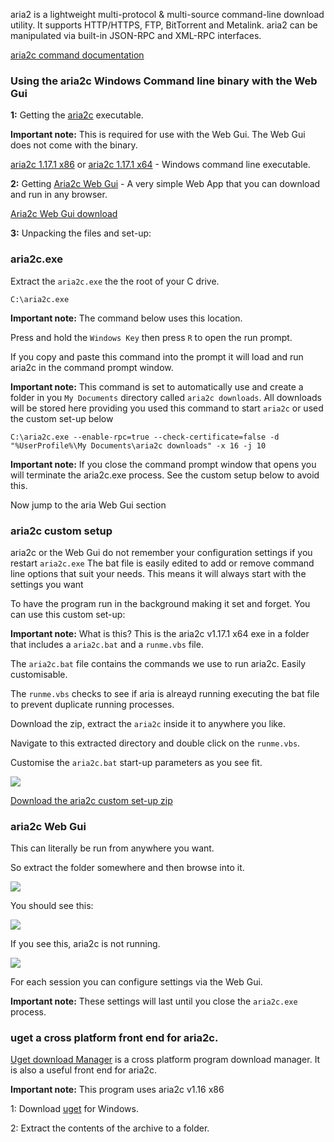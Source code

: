 
aria2 is a lightweight multi-protocol & multi-source command-line download utility. It supports HTTP/HTTPS, FTP, BitTorrent and Metalink. aria2 can be manipulated via built-in JSON-RPC and XML-RPC interfaces.

[aria2c command documentation](http://aria2.sourceforge.net/manual/en/html/aria2c.html)

### Using the aria2c Windows Command line binary with the Web Gui

**1:** Getting the [aria2c](http://aria2.sourceforge.net/) executable.

**Important note:** This is required for use with the Web Gui. The Web Gui does not come with the binary.

[aria2c 1.17.1 x86](http://sourceforge.net/projects/aria2/files/stable/aria2-1.17.1/aria2-1.17.1-win-32bit-build1.zip/download) or [aria2c 1.17.1 x64](http://sourceforge.net/projects/aria2/files/stable/aria2-1.17.1/aria2-1.17.1-win-64bit-build1.zip/download) - Windows command line executable. 

**2:** Getting [Aria2c Web Gui](https://github.com/ziahamza/webui-aria2/) - A very simple Web App that you can download and run in any browser.

[Aria2c Web Gui download](https://github.com/ziahamza/webui-aria2/archive/master.zip)

**3:** Unpacking the files and set-up:

### aria2c.exe

Extract the `aria2c.exe` the the root of your C drive.

~~~
C:\aria2c.exe
~~~

**Important note:** The command below uses this location.

Press and hold the `Windows Key` then press `R` to open the run prompt.

If you copy and paste this command into the prompt it will load and run aria2c in the command prompt window.

**Important note:** This command is set to automatically use and create a folder in you `My Documents` directory called `aria2c downloads`. All downloads will be stored here providing you used this command to start `aria2c` or used the custom set-up below

~~~
C:\aria2c.exe --enable-rpc=true --check-certificate=false -d "%UserProfile%\My Documents\aria2c downloads" -x 16 -j 10
~~~

**Important note:** If you close the command prompt window that opens you will terminate the aria2c.exe process. See the custom setup below to avoid this.

Now jump to the aria Web Gui section

### aria2c custom setup

aria2c or the Web Gui do not remember your configuration settings if you restart `aria2c.exe` The bat file is easily edited to add or remove command line options that suit your needs. This means it will always start with the settings you want

To have the program run in the background making it set and forget. You can use this custom set-up:

**Important note:** What is this? This is the aria2c v1.17.1 x64 exe in a folder that includes a `aria2c.bat` and a `runme.vbs` file.

The `aria2c.bat` file contains the commands we use to run aria2c. Easily customisable.

The `runme.vbs` checks to see if aria is alreayd running executing the bat file to prevent duplicate running processes.

Download the zip, extract the `aria2c` inside it to anywhere you like.

Navigate to this extracted directory and double click on the `runme.vbs`.

Customise the `aria2c.bat` start-up parameters as you see fit.

![](https://raw.github.com/feralhosting/feralfilehosting/master/Feral%20Wiki/Other%20software/aria2c/aria2ccustom.png)

[Download the aria2c custom set-up zip](http://git.io/2uRWDA)

### aria2c Web Gui

This can literally be run from anywhere you want.

So extract the folder somewhere and then browse into it.

![](https://raw.github.com/feralhosting/feralfilehosting/master/Feral%20Wiki/Other%20software/aria2c/webgui.png)

You should see this:

![](https://raw.github.com/feralhosting/feralfilehosting/master/Feral%20Wiki/Other%20software/aria2c/webguisuccess.png)

If you see this, aria2c is not running.

![](https://raw.github.com/feralhosting/feralfilehosting/master/Feral%20Wiki/Other%20software/aria2c/webguifail.png)

For each session you can configure settings via the Web Gui. 

**Important note:** These settings will last until you close the `aria2c.exe` process.
 
### uget a cross platform front end for aria2c.

[Uget download Manager](http://ugetdm.com/) is a cross platform program download manager. It is also a useful front end for aria2c.

**Important note:** This program uses aria2c v1.16 x86

1: Download [uget](http://sourceforge.net/projects/urlget/files/latest/download?source=files) for Windows.

2: Extract the contents of the archive to a folder.

